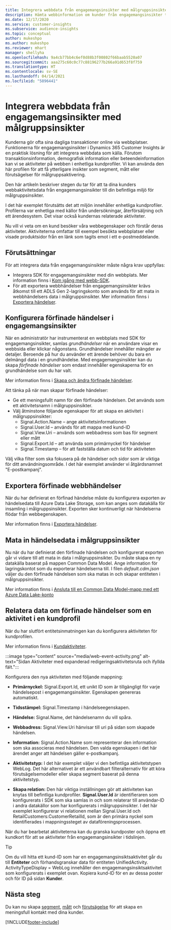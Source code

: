 ```yaml
---
title: Integrera webbdata från engagemangsinsikter med målgruppsinsikter
description: Hämta webbinformation om kunder från engagemangsinsikter till målgruppsinsikter.
ms.date: 12/17/2020
ms.service: customer-insights
ms.subservice: audience-insights
ms.topic: conceptual
author: mukeshpo
ms.author: mukeshpo
ms.reviewer: mhart
manager: shellyha
ms.openlocfilehash: 9a4cb77bb4c6ef0d88b3f00802f66baab5520a07
ms.sourcegitcommit: aaa275c60c0c77c88196277b266a91d653f8f759
ms.translationtype: HT
ms.contentlocale: sv-SE
ms.lasthandoff: 04/14/2021
ms.locfileid: "5896441"
---
```

# <a name="integrate-web-data-from-engagement-insights-with-audience-insights"></a>Integrera webbdata från engagemangsinsikter med målgruppsinsikter

Kunderna gör ofta sina dagliga transaktioner online via webbplatser. Funktionerna för engagemangsinsikter i Dynamics 365 Customer Insights är en praktisk lösning för att integrera webbdata som källa. Förutom transaktionsinformation, demografisk information eller beteendeinformation kan vi se aktiviteter på webben i enhetliga kundprofiler. Vi kan använda den här profilen för att få ytterligare insikter som segment, mått eller förutsägelser för målgruppsaktivering.

Den här artikeln beskriver stegen du tar för att ta dina kunders webbaktivitetsdata från engagemangsinsikter till din befintliga miljö för målgruppsinsikter.

I det här exemplet förutsätts det att miljön innehåller enhetliga kundprofiler. Profilerna var enhetliga med källor från undersökningar, återförsäljning och ett ärendesystem. Det visar också kundernas relaterade aktiviteter. 

Nu vill vi veta om en kund besöker våra webbegenskaper och förstår deras aktiviteter. Aktiviteterna omfattar till exempel besökta webbplatser eller visade produktsidor från en länk som tagits emot i ett e-postmeddelande.

## <a name="prerequisites"></a>Förutsättningar

För att integrera data från engagemangsinsikter måste några krav uppfyllas: 

- Integrera SDK för engagemangsinsikter med din webbplats. Mer information finns i [Kom igång med webb-SDK](../engagement-insights/instrument-website.md).
- För att exportera webbhändelser från engagemangsinsikter krävs åtkomst till ett ADLS Gen 2-lagringskonto som används för att mata in webbhändelsers data i målgruppsinsikter. Mer information finns i [Exportera händelser](../engagement-insights/export-events.md).

## <a name="configure-refined-events-in-engagement-insights"></a>Konfigurera förfinade händelser i engagemangsinsikter

När en administratör har instrumenterat en webbplats med SDK för engagemangsinsikter, samlas *grundhändelser* när en användare visar en webbsida eller klickar någonstans. Grundhändelser innehåller mängder av detaljer. Beroende på hur du använder ett ärende behöver du bara en delmängd data i en grundhändelse. Med engagemangsinsikter kan du skapa *förfinade händelser* som endast innehåller egenskaperna för en grundhändelse som du har valt.     

Mer information finns i [Skapa och ändra förfinade händelser](../engagement-insights/refined-events.md).

Att tänka på när man skapar förfinade händelser: 

- Ge ett meningsfullt namn för den förfinade händelsen. Det används som ett aktivitetsnamn i målgruppsinsikter.
- Välj åtminstone följande egenskaper för att skapa en aktivitet i målgruppsinsikter: 
    - Signal.Action.Name – ange aktivitetsinformationen
    - Signal.User.Id – används för att mappa med kund-ID
    - Signal.View.Uri – används som webbadress som bas för segment eller mått
    - Signal.Export.Id – att använda som primärnyckel för händelser
    - Signal.Timestamp – för att fastställa datum och tid för aktiviteten

Välj vilka filter som ska fokusera på de händelser och sidor som är viktiga för ditt användningsområde. I det här exemplet använder vi åtgärdsnamnet "E-postkampanj".

## <a name="export-the-refined-web-events"></a>Exportera förfinade webbhändelser 

När du har definierat en förfinad händelse måste du konfigurera exporten av händelsedata till Azure Data Lake Storage, som kan anges som datakälla för insamling i målgruppsinsikter. Exporten sker kontinuerligt när händelserna flödar från webbegenskapen.

Mer information finns i [Exportera händelser](../engagement-insights/export-events.md).

## <a name="ingest-event-data-to-audience-insights"></a>Mata in händelsedata i målgruppsinsikter

Nu när du har definierat den förfinade händelsen och konfigurerat exporten går vi vidare till att mata in data i målgruppsinsikter. Du måste skapa en ny datakälla baserat på mappen Common Data Model. Ange information för lagringskontot som du exporterar händelserna till. I filen *default.cdm.json* väljer du den förfinade händelsen som ska matas in och skapar entiteten i målgruppsinsikter.

Mer information finns i [Ansluta till en Common Data Model-mapp med ett Azure Data Lake-konto](connect-common-data-model.md)


## <a name="relate-refined-event-data-as-an-activity-of-a-customer-profile"></a>Relatera data om förfinade händelser som en aktivitet i en kundprofil

När du har slutfört entitetsinmatningen kan du konfigurera aktiviteten för kundprofilen.

Mer information finns i [Kundaktiviteter](activities.md).

:::image type="content" source="media/web-event-activity.png" alt-text="Sidan Aktiviteter med expanderad redigeringsaktivitetsruta och ifyllda fält.":::

Konfigurera den nya aktiviteten med följande mappning: 

- **Primärnyckel:** Signal.Export.Id, ett unikt ID som är tillgängligt för varje händelsepost i engagemangsinsikter. Egenskapen genereras automatiskt.

- **Tidsstämpel:** Signal.Timestamp i händelseegenskapen.

- **Händelse:** Signal.Name, det händelsenamn du vill spåra.

- **Webbadress:** Signal.View.Uri hänvisar till uri på sidan som skapade händelsen.

- **Information:** Signal.Action.Name som representerar den information som ska associeras med händelsen. Den valda egenskapen i det här ärendet anger att händelsen gäller e-postkampanj.

- **Aktivitetstyp:** I det här exemplet väljer vi den befintliga aktivitetstypen WebLog. Det här alternativet är ett användbart filteralternativ för att köra förutsägelsemodeller eller skapa segment baserat på denna aktivitetstyp.

- **Skapa relation:** Den här viktiga inställningen gör att aktiviteten kan knytas till befintliga kundprofiler. **Signal.User.Id** är identifieraren som konfigurerats i SDK som ska samlas in och som relaterar till användar-ID i andra datakällor som har konfigurerats i målgruppsinsikter. I det här exemplet konfigurerar vi relationen mellan Signal.User.Id och RetailCustomers:CustomerRetailId, som är den primära nyckel som identifierades i mappningssteget av dataföreningsprocessen.


När du har bearbetat aktiviteterna kan du granska kundposter och öppna ett kundkort för att se aktiviteter från engagemangsinsikter i tidslinjen. 

> [!TIP]
> Om du vill hitta ett kund-ID som har en engagemangsinsiktsaktivitet går du till **Entiteter** och förhandsgranskar data för entiteten UnifiedActivity. ActivityTypeDisplay = WebLog innehåller den engagemangsinsiktsaktivitet som konfigurerats i exemplet ovan. Kopiera kund-ID för en av dessa poster och för ID på sidan **Kunder**.

## <a name="next-steps"></a>Nästa steg

Du kan nu skapa [segment](segments.md), [mått](measures.md) och [förutsägelse](predictions.md) för att skapa en meningsfull kontakt med dina kunder.


[!INCLUDE[footer-include](../includes/footer-banner.md)]